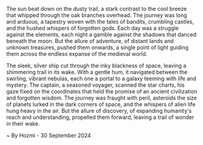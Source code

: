 
The sun beat down on the dusty trail, a stark contrast to the cool breeze that whipped through the oak branches overhead. The journey was long and arduous, a tapestry woven with the tales of bandits, crumbling castles, and the hushed whispers of forgotten gods. Each day was a struggle against the elements, each night a gamble against the shadows that danced beneath the moon. But the allure of adventure, of distant lands and unknown treasures, pushed them onwards, a single point of light guiding them across the endless expanse of the medieval world. 

The sleek, silver ship cut through the inky blackness of space, leaving a shimmering trail in its wake. With a gentle hum, it navigated between the swirling, vibrant nebulas, each one a portal to a galaxy teeming with life and mystery. The captain, a seasoned voyager, scanned the star charts, his gaze fixed on the coordinates that held the promise of an ancient civilization and forgotten wisdom. The journey was fraught with peril, asteroids the size of planets lurked in the dark corners of space, and the whispers of alien life hung heavy in the air. But the allure of discovery, of expanding humanity's reach and understanding, propelled them forward, leaving a trail of wonder in their wake. 

~ By Hozmi - 30 September 2024
